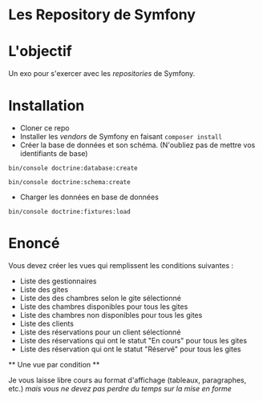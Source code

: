Les Repository de Symfony
=========================

# L'objectif

Un exo pour s'exercer avec les *repositories* de Symfony.

# Installation

* Cloner ce repo
* Installer les *vendors* de Symfony en faisant ```composer install```
* Créer la base de données et son schéma. (N'oubliez pas de mettre vos identifiants de base)
```
bin/console doctrine:database:create
```
```
bin/console doctrine:schema:create
```
* Charger les données en base de données
```
bin/console doctrine:fixtures:load
```

# Enoncé 

Vous devez créer les vues qui remplissent les conditions suivantes :

* Liste des gestionnaires
* Liste des gites
* Liste des des chambres selon le gite sélectionné
* Liste des chambres disponibles pour tous les gites
* Liste des chambres non disponibles pour tous les gites
* Liste des clients
* Liste des réservations pour un client sélectionné
* Liste des réservations qui ont le statut "En cours" pour tous les gites
* Liste des réservation qui ont le statut "Réservé" pour tous les gites

** Une vue par condition **

Je vous laisse libre cours au format d'affichage (tableaux, paragraphes, etc.) 
*mais vous ne devez pas perdre du temps sur la mise en forme*




